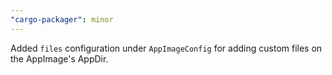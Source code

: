 ```yaml
---
"cargo-packager": minor
---
```


Added `files` configuration under `AppImageConfig` for adding custom files on the AppImage's AppDir.
